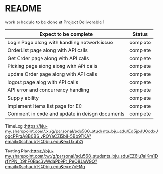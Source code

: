 # README

work schedule to be done at Project Deliverable 1

| Expect to be complete | Status |
| ------------- | ------------- |
| Login Page along with handling network issue | complete  |
| OrderList page along with API calls   | complete  |
| Get Order page along with API calls | complete  |
| Picking page along along with API calls  | complete  |
| update Order page along with API calls  | complete  |
| logout page alog with API calls  | complete  |
| API error and concurrency handling| complete|
| Supply ability                    | complete|
| Implement Items list page for EC  | complete|
| Comment in code and update in deisgn documents | complete|


TimeLog :https://bju-my.sharepoint.com/:x:/g/personal/sdu568_students_bju_edu/Ed5jpJU0cdxJogcPPrgA8B0BS_yRQYaCZI5biI-5Bb9TKA?email=Sschaub%40bju.edu&e=Uxub2i


Testing Plan:https://bju-my.sharepoint.com/:w:/g/personal/sdu568_students_bju_edu/EZ6lu7alKm1DrfYPN_D9hF0BacGvWdaPb9Ft_PeO8JaW9Q?email=Sschaub%40bju.edu&e=e7oEMq

